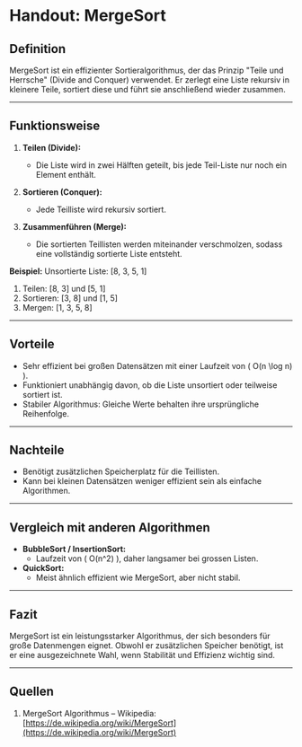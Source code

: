 # Handout: MergeSort

## Definition
MergeSort ist ein effizienter Sortieralgorithmus, der das Prinzip "Teile und Herrsche" (Divide and Conquer) verwendet. Er zerlegt eine Liste rekursiv in kleinere Teile, sortiert diese und führt sie anschließend wieder zusammen.

---

## Funktionsweise
1. **Teilen (Divide):**  
   - Die Liste wird in zwei Hälften geteilt, bis jede Teil-Liste nur noch ein Element enthält.
   
2. **Sortieren (Conquer):**  
   - Jede Teilliste wird rekursiv sortiert.
   
3. **Zusammenführen (Merge):**  
   - Die sortierten Teillisten werden miteinander verschmolzen, sodass eine vollständig sortierte Liste entsteht.

**Beispiel:**
Unsortierte Liste: [8, 3, 5, 1]  
1. Teilen: [8, 3] und [5, 1]  
2. Sortieren: [3, 8] und [1, 5]  
3. Mergen: [1, 3, 5, 8]

---

## Vorteile
- Sehr effizient bei großen Datensätzen mit einer Laufzeit von \( O(n \log n) \).
- Funktioniert unabhängig davon, ob die Liste unsortiert oder teilweise sortiert ist.
- Stabiler Algorithmus: Gleiche Werte behalten ihre ursprüngliche Reihenfolge.

---

## Nachteile
- Benötigt zusätzlichen Speicherplatz für die Teillisten.
- Kann bei kleinen Datensätzen weniger effizient sein als einfache Algorithmen.

---

## Vergleich mit anderen Algorithmen
- **BubbleSort / InsertionSort:**  
  - Laufzeit von \( O(n^2) \), daher langsamer bei grossen Listen.  
- **QuickSort:**  
  - Meist ähnlich effizient wie MergeSort, aber nicht stabil.

---

## Fazit
MergeSort ist ein leistungsstarker Algorithmus, der sich besonders für große Datenmengen eignet. Obwohl er zusätzlichen Speicher benötigt, ist er eine ausgezeichnete Wahl, wenn Stabilität und Effizienz wichtig sind.

---

## Quellen
1. MergeSort Algorithmus – Wikipedia: [https://de.wikipedia.org/wiki/MergeSort](https://de.wikipedia.org/wiki/MergeSort)
